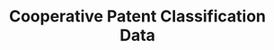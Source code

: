 ---
bigquery: https://console.cloud.google.com/bigquery?p=patents-public-data&d=cpc&page=dataset
citation: '“Cooperative Patent Classification” by the EPO and USPTO, for public use. '
contributors: EPO, USPTO
cost: None
description: Cooperative Patent Classification Data contains the scheme and definitions
  of the Cooperative Patent Classification system for classifying patent documents.
  The CPC is the result of a partnership between the EPO and the USPTO in their joint
  effort to develop a common, internationally compatible classification system for
  technical documents, in particular patent publications, which will be used by both
  offices in the patent granting process
documentation: https://www.cooperativepatentclassification.org/cpcSchemeAndDefinitions
last_edit: 04/06/2022, 08:28:20
location: https://www.cooperativepatentclassification.org/index
maintained_by: USPTO, EPO
schema_fields:
- synonyms
- residual_references
- notAllocatable
- date_revised
- limiting_references
- dateRevised
- titleFull
- informative_references
- informativeReferences
- residualReferences
- titlePart
- applicationReferences
- glossary
- breakdownCode
- title_part
- child_groups
- not_allocatable
- additional_only
- ipc_concordant
- parents
- status
- children
- level
- ipcConcordant
- breakdown_code
- application_references
- sizeCache
- title_full
- definition
- childGroups
- symbol
- limitingReferences
shortname: cooperative_patent_classification
tags:
- patents
- science
title: Cooperative Patent Classification Data
uuid: 984374a7-16e9-4b35-9445-458daceb01bf
---